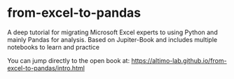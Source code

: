 # from-excel-to-pandas
A deep tutorial for migrating Microsoft Excel experts to using Python and mainly Pandas for analysis. 
Based on Jupiter-Book and includes multiple notebooks to learn and practice

You can jump directly to the open book at: https://altimo-lab.github.io/from-excel-to-pandas/intro.html

